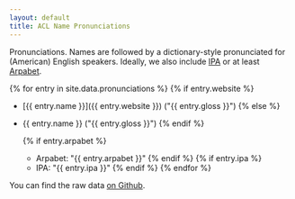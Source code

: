 ```yaml
---
layout: default
title: ACL Name Pronunciations
---
```


Pronunciations.
Names are followed by a dictionary-style pronunciated for (American) English speakers.
Ideally, we also include [IPA](https://en.wikipedia.org/wiki/International_Phonetic_Alphabet) or at least [Arpabet]((https://nlp.stanford.edu/courses/lsa352/arpabet.html)).

{% for entry in site.data.pronunciations %}
  {% if entry.website %}
- [{{ entry.name }}]({{ entry.website }})  ("{{ entry.gloss }}")
  {% else %}
- {{ entry.name }} ("{{ entry.gloss }}")
  {% endif %}

  {% if entry.arpabet %}
  - Arpabet: "{{ entry.arpabet }}"
  {% endif %}
  {% if entry.ipa %}
  - IPA: "{{ entry.ipa }}"
  {% endif %}
{% endfor %}

You can find the raw data [on Github](https://github.com/mjpost/pronunciations).
